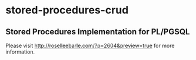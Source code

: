 # stored-procedures-crud
## Stored Procedures Implementation for PL/PGSQL

Please visit http://roselleebarle.com/?p=2604&preview=true for more information.
